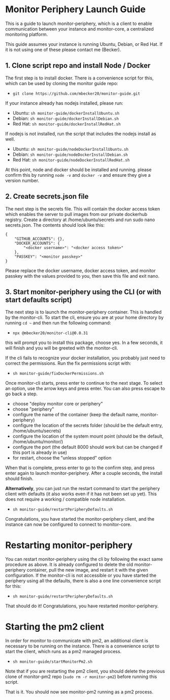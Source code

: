 # Monitor Periphery Launch Guide

This is a guide to launch monitor-periphery, which is a client to enable communication between your instance and monitor-core, a centralized monitoring platform.

This guide assumes your instance is running Ubuntu, Debian, or Red Hat. If it is not using one of these please contact me (Becker).

## **1. Clone script repo and install Node / Docker**

The first step is to install docker. There is a convenience script for this, which can be used by cloning the monitor guide repo:

- `git clone https://github.com/mbecker20/monitor-guide.git`

If your instance already has nodejs installed, please run:

- Ubuntu: `sh monitor-guide/dockerInstallUbuntu.sh`
- Debian: `sh monitor-guide/dockerInstallDebian.sh`
- Red Hat: `sh monitor-guide/dockerInstallRedHat.sh`

If nodejs is not installed, run the script that includes the nodejs install as well.

- Ubuntu: `sh monitor-guide/nodeDockerInstallUbuntu.sh`
- Debian: `sh monitor-guide/nodeDockerInstallDebian.sh`
- Red Hat: `sh monitor-guide/nodeDockerInstallRedHat.sh`

At this point, node and docker should be installed and running. please confirm this by running `node -v` and `docker -v` and ensure they give a version number.

## **2. Create secrets.json file**

The next step is the secrets file. This will contain the docker access token which enables the server to pull images from our private dockerhub registry. Create a directory at /home/ubuntu/secrets and run sudo nano secrets.json. The contents should look like this:

	{
		"GITHUB_ACCOUNTS": {}, 
		"DOCKER_ACCOUNTS": { 
			"<docker username>": "<docker access token>" 
		}, 
		"PASSKEY": "<monitor passkey>" 
	}

Please replace the docker username, docker access token, and monitor passkey with the values provided to you, then save this file and exit nano.

## **3. Start monitor-periphery using the CLI (or with start defaults script)**

The next step is to launch the monitor-periphery container. This is handled by the monitor-cli. To start the cli, ensure you are at your home directory by running `cd ~` and then run the following command:

- `npx @mbecker20/monitor-cli@0.0.31`

this will prompt you to install this package, choose yes. In a few seconds, it will finish and you will be greeted with the monitor-cli.

If the cli fails to recognize your docker installation, you probably just need to correct the permissions. Run the fix permissions script with:

- `sh monitor-guide/fixDockerPermissions.sh`

Once monitor-cli starts, press enter to continue to the next stage. To select an option, use the arrow keys and press enter. You can also press escape to go back a step.

- choose "deploy monitor core or periphery"
- choose "periphery"
- configure the name of the container (keep the default name, monitor-periphery)
- configure the location of the secrets folder (should be the default entry, /home/ubuntu/secrets)
- configure the location of the system mount point (should be the default, /home/ubuntu/monitor/)
- configure the port (the default 8000 should work but can be changed if this port is already in use)
- for restart, choose the "unless stopped" option

When that is complete, press enter to go to the confirm step, and press enter again to launch monitor-periphery. After a couple seconds, the install should finish.

**Alternatively**, you can just run the restart command to start the periphery client with defaults (it also works even if it has not been set up yet). This does not require a working / compatible node installation.

- `sh monitor-guide/restartPeripheryDefaults.sh`

Congratulations, you have started the monitor-periphery client, and the instance can now be configured to connect to monitor-core.

# Restarting monitor-periphery

You can restart monitor-periphery using the cli by following the exact same procedure as above. It is already configured to delete the old monitor-periphery container, pull the new image, and restart it with the given configuration. If the monitor-cli is not accessible or you have started the periphery using all the defaults, there is also a one line convenience script for this:

- `sh monitor-guide/restartPeripheryDefaults.sh`

That should do it! Congratulations, you have restarted monitor-periphery.

# Starting the pm2 client

In order for monitor to communicate with pm2, an additional client is necessary to be running on the instance. There is a convenience script to start the client, which runs as a pm2 managed process.

- `sh monitor-guide/startMonitorPm2.sh`

Note that if you are restarting the pm2 client, you should delete the previous clone of monitor-pm2 repo (`sudo rm -r monitor-pm2`) before running this script.

That is it. You should now see monitor-pm2 running as a pm2 process.
